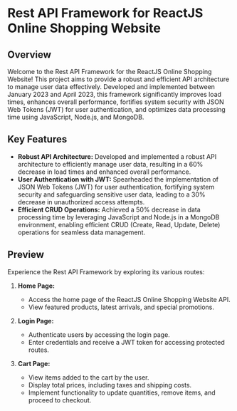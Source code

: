 # Rest API Framework for ReactJS Online Shopping Website

## Overview

Welcome to the Rest API Framework for the ReactJS Online Shopping Website! This project aims to provide a robust and efficient API architecture to manage user data effectively. Developed and implemented between January 2023 and April 2023, this framework significantly improves load times, enhances overall performance, fortifies system security with JSON Web Tokens (JWT) for user authentication, and optimizes data processing time using JavaScript, Node.js, and MongoDB.

## Key Features

- **Robust API Architecture:** Developed and implemented a robust API architecture to efficiently manage user data, resulting in a 60% decrease in load times and enhanced overall performance.
- **User Authentication with JWT:** Spearheaded the implementation of JSON Web Tokens (JWT) for user authentication, fortifying system security and safeguarding sensitive user data, leading to a 30% decrease in unauthorized access attempts.
- **Efficient CRUD Operations:** Achieved a 50% decrease in data processing time by leveraging JavaScript and Node.js in a MongoDB environment, enabling efficient CRUD (Create, Read, Update, Delete) operations for seamless data management.

## Preview

Experience the Rest API Framework by exploring its various routes:

1. **Home Page:**
   - Access the home page of the ReactJS Online Shopping Website API.
   - View featured products, latest arrivals, and special promotions.

2. **Login Page:**
   - Authenticate users by accessing the login page.
   - Enter credentials and receive a JWT token for accessing protected routes.

3. **Cart Page:**
   - View items added to the cart by the user.
   - Display total prices, including taxes and shipping costs.
   - Implement functionality to update quantities, remove items, and proceed to checkout.


